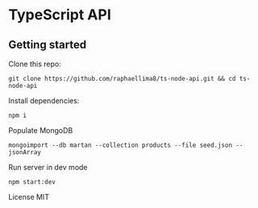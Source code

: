 # TypeScript API

## Getting started
Clone this repo:
```
git clone https://github.com/raphaellima8/ts-node-api.git && cd ts-node-api
```

Install dependencies:
```
npm i
```

Populate MongoDB
```
mongoimport --db martan --collection products --file seed.json --jsonArray
```

Run server in dev mode
```
npm start:dev
```

License MIT
